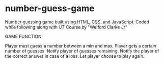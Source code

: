 # number-guess-game

Number guessing game built using HTML, CSS, and JavaScript. Coded while following along with UT Course by "Welford Clarke Jr"

 GAME FUNCTION:

Player must guess a number between a min and max.
Player gets a certain number of guesses.
Notify player of guesses remaining.
Notify the player of the correct answer in case of a loss.
Let player choose to play again.